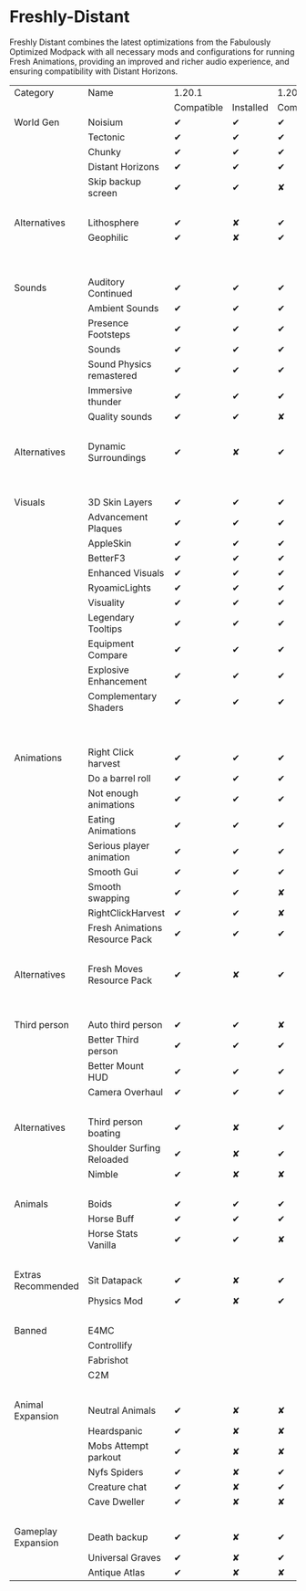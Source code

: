 # Freshly-Distant
Freshly Distant combines the latest optimizations from the Fabulously Optimized Modpack with all necessary mods and configurations for running Fresh Animations, providing an improved and richer audio experience, and ensuring compatibility with Distant Horizons.

<table border="0" cellpadding="0" cellspacing="0" id="sheet0" class="sheet0 gridlines">
        <colgroup><col class="col0">
        <col class="col1">
        <col class="col2">
        <col class="col3">
        <col class="col4">
        <col class="col5">
        <col class="col6">
        <col class="col7">
        <col class="col8">
        <col class="col9">
        </colgroup><tbody>
          <tr class="row0">
            <td class="column0 style2 s">Category</td>
            <td class="column1 style2 s">Name</td>
            <td class="column2 style11 s">1.20.1</td>
            <td class="column3 style11 null"></td>
            <td class="column4 style11 s">1.20.4</td>
            <td class="column5 style11 null"></td>
            <td class="column6 style11 s">1.20.6</td>
            <td class="column7">&nbsp;</td>
            <td class="column8">&nbsp;</td>
            <td class="column9">&nbsp;</td>
          </tr>
          <tr class="row1">
            <td class="column0">&nbsp;</td>
            <td class="column1">&nbsp;</td>
            <td class="column2 style2 s">Compatible</td>
            <td class="column3 style2 s">Installed</td>
            <td class="column4 style2 s">Compatible</td>
            <td class="column5 style2 s">Installed</td>
            <td class="column6 style2 s">Compatible</td>
            <td class="column7 style2 s">Installed</td>
            <td class="column8 style2 s">Client</td>
            <td class="column9 style2 s">Server</td>
          </tr>
          <tr class="row2">
            <td class="column0 style4 s">World Gen</td>
            <td class="column1 style10 s">Noisium</td>
            <td class="column2 style5 s">✔</td>
            <td class="column3 style5 s">✔</td>
            <td class="column4 style5 s">✔</td>
            <td class="column5 style5 s">✔</td>
            <td class="column6 style5 s">✔</td>
            <td class="column7 style5 s">✔</td>
            <td class="column8 style6 s">✓</td>
            <td class="column9 style5 s">✔</td>
          </tr>
          <tr class="row3">
            <td class="column0 style4 null"></td>
            <td class="column1 style10 s">Tectonic</td>
            <td class="column2 style5 s">✔</td>
            <td class="column3 style5 s">✔</td>
            <td class="column4 style5 s">✔</td>
            <td class="column5 style5 s">✔</td>
            <td class="column6 style5 s">✔</td>
            <td class="column7 style5 s">✔</td>
            <td class="column8 style6 s">✓</td>
            <td class="column9 style5 s">✔</td>
          </tr>
          <tr class="row4">
            <td class="column0 style4 null"></td>
            <td class="column1 style10 s">Chunky</td>
            <td class="column2 style5 s">✔</td>
            <td class="column3 style5 s">✔</td>
            <td class="column4 style5 s">✔</td>
            <td class="column5 style5 s">✔</td>
            <td class="column6 style5 s">✔</td>
            <td class="column7 style5 s">✔</td>
            <td class="column8 style6 s">✓</td>
            <td class="column9 style5 s">✔</td>
          </tr>
          <tr class="row5">
            <td class="column0 style4 null"></td>
            <td class="column1 style10 s">Distant Horizons</td>
            <td class="column2 style5 s">✔</td>
            <td class="column3 style5 s">✔</td>
            <td class="column4 style5 s">✔</td>
            <td class="column5 style5 s">✔</td>
            <td class="column6 style5 s">✔</td>
            <td class="column7 style5 s">✔</td>
            <td class="column8 style5 s">✔</td>
            <td class="column9 style7 s">✘</td>
          </tr>
          <tr class="row6">
            <td class="column0 style4 null"></td>
            <td class="column1 style10 s">Skip backup screen</td>
            <td class="column2 style5 s">✔</td>
            <td class="column3 style5 s">✔</td>
            <td class="column4 style7 s">✘</td>
            <td class="column5 style7 s">✘</td>
            <td class="column6 style7 s">✘</td>
            <td class="column7 style7 s">✘</td>
            <td class="column8 style5 s">✔</td>
            <td class="column9 style7 s">✘</td>
          </tr>
          <tr class="row7">
            <td class="column0">&nbsp;</td>
            <td class="column1">&nbsp;</td>
            <td class="column2">&nbsp;</td>
            <td class="column3">&nbsp;</td>
            <td class="column4">&nbsp;</td>
            <td class="column5">&nbsp;</td>
            <td class="column6">&nbsp;</td>
            <td class="column7">&nbsp;</td>
            <td class="column8">&nbsp;</td>
            <td class="column9">&nbsp;</td>
          </tr>
          <tr class="row8">
            <td class="column0 style4 s">Alternatives</td>
            <td class="column1 style10 s">Lithosphere</td>
            <td class="column2 style5 s">✔</td>
            <td class="column3 style7 s">✘</td>
            <td class="column4 style5 s">✔</td>
            <td class="column5 style7 s">✘</td>
            <td class="column6 style5 s">✔</td>
            <td class="column7 style7 s">✘</td>
            <td class="column8 style6 s">✓</td>
            <td class="column9 style5 s">✔</td>
          </tr>
          <tr class="row9">
            <td class="column0 style4 null"></td>
            <td class="column1 style10 s">Geophilic</td>
            <td class="column2 style5 s">✔</td>
            <td class="column3 style7 s">✘</td>
            <td class="column4 style5 s">✔</td>
            <td class="column5 style7 s">✘</td>
            <td class="column6 style5 s">✔</td>
            <td class="column7 style7 s">✘</td>
            <td class="column8 style6 s">✓</td>
            <td class="column9 style5 s">✔</td>
          </tr>
          <tr class="row10">
            <td class="column0">&nbsp;</td>
            <td class="column1">&nbsp;</td>
            <td class="column2">&nbsp;</td>
            <td class="column3">&nbsp;</td>
            <td class="column4">&nbsp;</td>
            <td class="column5">&nbsp;</td>
            <td class="column6">&nbsp;</td>
            <td class="column7">&nbsp;</td>
            <td class="column8">&nbsp;</td>
            <td class="column9">&nbsp;</td>
          </tr>
          <tr class="row11">
            <td class="column0">&nbsp;</td>
            <td class="column1">&nbsp;</td>
            <td class="column2">&nbsp;</td>
            <td class="column3">&nbsp;</td>
            <td class="column4">&nbsp;</td>
            <td class="column5">&nbsp;</td>
            <td class="column6">&nbsp;</td>
            <td class="column7">&nbsp;</td>
            <td class="column8">&nbsp;</td>
            <td class="column9">&nbsp;</td>
          </tr>
          <tr class="row12">
            <td class="column0 style3 s">Sounds</td>
            <td class="column1 style10 s">Auditory Continued</td>
            <td class="column2 style5 s">✔</td>
            <td class="column3 style5 s">✔</td>
            <td class="column4 style5 s">✔</td>
            <td class="column5 style5 s">✔</td>
            <td class="column6 style5 s">✔</td>
            <td class="column7 style5 s">✔</td>
            <td class="column8 style5 s">✔</td>
            <td class="column9 style5 s">✔</td>
          </tr>
          <tr class="row13">
            <td class="column0 style3 null"></td>
            <td class="column1 style10 s">Ambient Sounds</td>
            <td class="column2 style5 s">✔</td>
            <td class="column3 style5 s">✔</td>
            <td class="column4 style5 s">✔</td>
            <td class="column5 style5 s">✔</td>
            <td class="column6 style5 s">✔</td>
            <td class="column7 style5 s">✔</td>
            <td class="column8 style5 s">✔</td>
            <td class="column9 style7 s">✘</td>
          </tr>
          <tr class="row14">
            <td class="column0 style3 null"></td>
            <td class="column1 style10 s">Presence Footsteps</td>
            <td class="column2 style5 s">✔</td>
            <td class="column3 style5 s">✔</td>
            <td class="column4 style5 s">✔</td>
            <td class="column5 style5 s">✔</td>
            <td class="column6 style5 s">✔</td>
            <td class="column7 style5 s">✔</td>
            <td class="column8 style5 s">✔</td>
            <td class="column9 style7 s">✘</td>
          </tr>
          <tr class="row15">
            <td class="column0 style3 null"></td>
            <td class="column1 style10 s">Sounds</td>
            <td class="column2 style5 s">✔</td>
            <td class="column3 style5 s">✔</td>
            <td class="column4 style5 s">✔</td>
            <td class="column5 style5 s">✔</td>
            <td class="column6 style5 s">✔</td>
            <td class="column7 style5 s">✔</td>
            <td class="column8 style5 s">✔</td>
            <td class="column9 style7 s">✘</td>
          </tr>
          <tr class="row16">
            <td class="column0 style3 null"></td>
            <td class="column1 style10 s">Sound Physics remastered</td>
            <td class="column2 style5 s">✔</td>
            <td class="column3 style5 s">✔</td>
            <td class="column4 style5 s">✔</td>
            <td class="column5 style5 s">✔</td>
            <td class="column6 style5 s">✔</td>
            <td class="column7 style5 s">✔</td>
            <td class="column8 style5 s">✔</td>
            <td class="column9 style7 s">✘</td>
          </tr>
          <tr class="row17">
            <td class="column0 style3 null"></td>
            <td class="column1 style10 s">Immersive thunder</td>
            <td class="column2 style5 s">✔</td>
            <td class="column3 style5 s">✔</td>
            <td class="column4 style5 s">✔</td>
            <td class="column5 style5 s">✔</td>
            <td class="column6 style7 s">✘</td>
            <td class="column7 style7 s">✘</td>
            <td class="column8 style5 s">✔</td>
            <td class="column9 style7 s">✘</td>
          </tr>
          <tr class="row18">
            <td class="column0 style3 null"></td>
            <td class="column1 style10 s">Quality sounds</td>
            <td class="column2 style5 s">✔</td>
            <td class="column3 style5 s">✔</td>
            <td class="column4 style7 s">✘</td>
            <td class="column5 style7 s">✘</td>
            <td class="column6 style7 s">✘</td>
            <td class="column7 style7 s">✘</td>
            <td class="column8 style5 s">✔</td>
            <td class="column9 style7 s">✘</td>
          </tr>
          <tr class="row19">
            <td class="column0">&nbsp;</td>
            <td class="column1">&nbsp;</td>
            <td class="column2">&nbsp;</td>
            <td class="column3">&nbsp;</td>
            <td class="column4">&nbsp;</td>
            <td class="column5">&nbsp;</td>
            <td class="column6">&nbsp;</td>
            <td class="column7">&nbsp;</td>
            <td class="column8">&nbsp;</td>
            <td class="column9">&nbsp;</td>
          </tr>
          <tr class="row20">
            <td class="column0 style3 s">Alternatives</td>
            <td class="column1 style10 s">Dynamic Surroundings</td>
            <td class="column2 style5 s">✔</td>
            <td class="column3 style7 s">✘</td>
            <td class="column4 style5 s">✔</td>
            <td class="column5 style7 s">✘</td>
            <td class="column6 style7 s">✘</td>
            <td class="column7 style7 s">✘</td>
            <td class="column8 style5 s">✔</td>
            <td class="column9 style7 s">✘</td>
          </tr>
          <tr class="row21">
            <td class="column0">&nbsp;</td>
            <td class="column1">&nbsp;</td>
            <td class="column2">&nbsp;</td>
            <td class="column3">&nbsp;</td>
            <td class="column4">&nbsp;</td>
            <td class="column5">&nbsp;</td>
            <td class="column6">&nbsp;</td>
            <td class="column7">&nbsp;</td>
            <td class="column8">&nbsp;</td>
            <td class="column9">&nbsp;</td>
          </tr>
          <tr class="row22">
            <td class="column0">&nbsp;</td>
            <td class="column1">&nbsp;</td>
            <td class="column2">&nbsp;</td>
            <td class="column3">&nbsp;</td>
            <td class="column4">&nbsp;</td>
            <td class="column5">&nbsp;</td>
            <td class="column6">&nbsp;</td>
            <td class="column7">&nbsp;</td>
            <td class="column8">&nbsp;</td>
            <td class="column9">&nbsp;</td>
          </tr>
          <tr class="row23">
            <td class="column0 style8 s">Visuals</td>
            <td class="column1 style10 s">3D Skin Layers</td>
            <td class="column2 style5 s">✔</td>
            <td class="column3 style5 s">✔</td>
            <td class="column4 style5 s">✔</td>
            <td class="column5 style5 s">✔</td>
            <td class="column6 style5 s">✔</td>
            <td class="column7 style5 s">✔</td>
            <td class="column8 style5 s">✔</td>
            <td class="column9 style5 s">✔</td>
          </tr>
          <tr class="row24">
            <td class="column0 style8 null"></td>
            <td class="column1 style10 s">Advancement Plaques</td>
            <td class="column2 style5 s">✔</td>
            <td class="column3 style5 s">✔</td>
            <td class="column4 style5 s">✔</td>
            <td class="column5 style5 s">✔</td>
            <td class="column6 style5 s">✔</td>
            <td class="column7 style5 s">✔</td>
            <td class="column8 style5 s">✔</td>
            <td class="column9 style7 s">✘</td>
          </tr>
          <tr class="row25">
            <td class="column0 style8 null"></td>
            <td class="column1 style10 s">AppleSkin</td>
            <td class="column2 style5 s">✔</td>
            <td class="column3 style5 s">✔</td>
            <td class="column4 style5 s">✔</td>
            <td class="column5 style5 s">✔</td>
            <td class="column6 style5 s">✔</td>
            <td class="column7 style5 s">✔</td>
            <td class="column8 style5 s">✔</td>
            <td class="column9 style6 s">✓</td>
          </tr>
          <tr class="row26">
            <td class="column0 style8 null"></td>
            <td class="column1 style10 s">BetterF3</td>
            <td class="column2 style5 s">✔</td>
            <td class="column3 style5 s">✔</td>
            <td class="column4 style5 s">✔</td>
            <td class="column5 style5 s">✔</td>
            <td class="column6 style5 s">✔</td>
            <td class="column7 style5 s">✔</td>
            <td class="column8 style5 s">✔</td>
            <td class="column9 style7 s">✘</td>
          </tr>
          <tr class="row27">
            <td class="column0 style8 null"></td>
            <td class="column1 style10 s">Enhanced Visuals</td>
            <td class="column2 style5 s">✔</td>
            <td class="column3 style5 s">✔</td>
            <td class="column4 style5 s">✔</td>
            <td class="column5 style5 s">✔</td>
            <td class="column6 style5 s">✔</td>
            <td class="column7 style5 s">✔</td>
            <td class="column8 style5 s">✔</td>
            <td class="column9 style5 s">✔</td>
          </tr>
          <tr class="row28">
            <td class="column0 style8 null"></td>
            <td class="column1 style10 s">RyoamicLights</td>
            <td class="column2 style5 s">✔</td>
            <td class="column3 style5 s">✔</td>
            <td class="column4 style5 s">✔</td>
            <td class="column5 style5 s">✔</td>
            <td class="column6 style5 s">✔</td>
            <td class="column7 style5 s">✔</td>
            <td class="column8 style5 s">✔</td>
            <td class="column9 style7 s">✘</td>
          </tr>
          <tr class="row29">
            <td class="column0 style8 null"></td>
            <td class="column1 style10 s">Visuality</td>
            <td class="column2 style5 s">✔</td>
            <td class="column3 style5 s">✔</td>
            <td class="column4 style5 s">✔</td>
            <td class="column5 style5 s">✔</td>
            <td class="column6 style5 s">✔</td>
            <td class="column7 style5 s">✔</td>
            <td class="column8 style5 s">✔</td>
            <td class="column9 style7 s">✘</td>
          </tr>
          <tr class="row30">
            <td class="column0 style8 null"></td>
            <td class="column1 style10 s">Legendary Tooltips</td>
            <td class="column2 style5 s">✔</td>
            <td class="column3 style5 s">✔</td>
            <td class="column4 style5 s">✔</td>
            <td class="column5 style5 s">✔</td>
            <td class="column6 style5 s">✔</td>
            <td class="column7 style5 s">✔</td>
            <td class="column8 style5 s">✔</td>
            <td class="column9 style7 s">✘</td>
          </tr>
          <tr class="row31">
            <td class="column0 style8 null"></td>
            <td class="column1 style10 s">Equipment Compare</td>
            <td class="column2 style5 s">✔</td>
            <td class="column3 style5 s">✔</td>
            <td class="column4 style5 s">✔</td>
            <td class="column5 style5 s">✔</td>
            <td class="column6 style5 s">✔</td>
            <td class="column7 style5 s">✔</td>
            <td class="column8 style5 s">✔</td>
            <td class="column9 style7 s">✘</td>
          </tr>
          <tr class="row32">
            <td class="column0 style8 null"></td>
            <td class="column1 style10 s">Explosive Enhancement</td>
            <td class="column2 style5 s">✔</td>
            <td class="column3 style5 s">✔</td>
            <td class="column4 style5 s">✔</td>
            <td class="column5 style5 s">✔</td>
            <td class="column6 style5 s">✔</td>
            <td class="column7 style5 s">✔</td>
            <td class="column8 style5 s">✔</td>
            <td class="column9 style7 s">✘</td>
          </tr>
          <tr class="row33">
            <td class="column0 style8 null"></td>
            <td class="column1 style13 s">Complementary Shaders</td>
            <td class="column2 style5 s">✔</td>
            <td class="column3 style5 s">✔</td>
            <td class="column4 style5 s">✔</td>
            <td class="column5 style5 s">✔</td>
            <td class="column6 style5 s">✔</td>
            <td class="column7 style5 s">✔</td>
            <td class="column8 style5 s">✔</td>
            <td class="column9 style7 s">✘</td>
          </tr>
          <tr class="row34">
            <td class="column0">&nbsp;</td>
            <td class="column1">&nbsp;</td>
            <td class="column2">&nbsp;</td>
            <td class="column3">&nbsp;</td>
            <td class="column4">&nbsp;</td>
            <td class="column5">&nbsp;</td>
            <td class="column6">&nbsp;</td>
            <td class="column7">&nbsp;</td>
            <td class="column8">&nbsp;</td>
            <td class="column9">&nbsp;</td>
          </tr>
          <tr class="row35">
            <td class="column0">&nbsp;</td>
            <td class="column1">&nbsp;</td>
            <td class="column2">&nbsp;</td>
            <td class="column3">&nbsp;</td>
            <td class="column4">&nbsp;</td>
            <td class="column5">&nbsp;</td>
            <td class="column6">&nbsp;</td>
            <td class="column7">&nbsp;</td>
            <td class="column8">&nbsp;</td>
            <td class="column9">&nbsp;</td>
          </tr>
          <tr class="row36">
            <td class="column0 style3 s">Animations</td>
            <td class="column1 style10 s">Right Click harvest</td>
            <td class="column2 style5 s">✔</td>
            <td class="column3 style5 s">✔</td>
            <td class="column4 style5 s">✔</td>
            <td class="column5 style5 s">✔</td>
            <td class="column6 style5 s">✔</td>
            <td class="column7 style5 s">✔</td>
            <td class="column8 style6 s">✓</td>
            <td class="column9 style5 s">✔</td>
          </tr>
          <tr class="row37">
            <td class="column0 style3 null"></td>
            <td class="column1 style10 s">Do a barrel roll</td>
            <td class="column2 style5 s">✔</td>
            <td class="column3 style5 s">✔</td>
            <td class="column4 style5 s">✔</td>
            <td class="column5 style5 s">✔</td>
            <td class="column6 style5 s">✔</td>
            <td class="column7 style5 s">✔</td>
            <td class="column8 style5 s">✔</td>
            <td class="column9 style7 s">✘</td>
          </tr>
          <tr class="row38">
            <td class="column0 style3 null"></td>
            <td class="column1 style10 s">Not enough animations</td>
            <td class="column2 style5 s">✔</td>
            <td class="column3 style5 s">✔</td>
            <td class="column4 style5 s">✔</td>
            <td class="column5 style5 s">✔</td>
            <td class="column6 style5 s">✔</td>
            <td class="column7 style5 s">✔</td>
            <td class="column8 style5 s">✔</td>
            <td class="column9 style7 s">✘</td>
          </tr>
          <tr class="row39">
            <td class="column0 style3 null"></td>
            <td class="column1 style10 s">Eating Animations</td>
            <td class="column2 style5 s">✔</td>
            <td class="column3 style5 s">✔</td>
            <td class="column4 style5 s">✔</td>
            <td class="column5 style5 s">✔</td>
            <td class="column6 style5 s">✔</td>
            <td class="column7 style5 s">✔</td>
            <td class="column8 style5 s">✔</td>
            <td class="column9 style7 s">✘</td>
          </tr>
          <tr class="row40">
            <td class="column0 style3 null"></td>
            <td class="column1 style10 s">Serious player animation</td>
            <td class="column2 style5 s">✔</td>
            <td class="column3 style5 s">✔</td>
            <td class="column4 style5 s">✔</td>
            <td class="column5 style5 s">✔</td>
            <td class="column6 style7 s">✘</td>
            <td class="column7 style7 s">✘</td>
            <td class="column8 style5 s">✔</td>
            <td class="column9 style7 s">✘</td>
          </tr>
          <tr class="row41">
            <td class="column0 style3 null"></td>
            <td class="column1 style10 s">Smooth Gui</td>
            <td class="column2 style5 s">✔</td>
            <td class="column3 style5 s">✔</td>
            <td class="column4 style5 s">✔</td>
            <td class="column5 style5 s">✔</td>
            <td class="column6 style7 s">✘</td>
            <td class="column7 style7 s">✘</td>
            <td class="column8 style5 s">✔</td>
            <td class="column9 style7 s">✘</td>
          </tr>
          <tr class="row42">
            <td class="column0 style3 null"></td>
            <td class="column1 style10 s">Smooth swapping</td>
            <td class="column2 style5 s">✔</td>
            <td class="column3 style5 s">✔</td>
            <td class="column4 style7 s">✘</td>
            <td class="column5 style7 s">✘</td>
            <td class="column6 style7 s">✘</td>
            <td class="column7 style7 s">✘</td>
            <td class="column8 style5 s">✔</td>
            <td class="column9 style7 s">✘</td>
          </tr>
          <tr class="row43">
            <td class="column0 style3 null"></td>
            <td class="column1 style10 s">RightClickHarvest</td>
            <td class="column2 style5 s">✔</td>
            <td class="column3 style5 s">✔</td>
            <td class="column4 style7 s">✘</td>
            <td class="column5 style7 s">✘</td>
            <td class="column6 style7 s">✘</td>
            <td class="column7 style7 s">✘</td>
            <td class="column8 style6 s">✓</td>
            <td class="column9 style5 s">✔</td>
          </tr>
          <tr class="row44">
            <td class="column0 style3 null"></td>
            <td class="column1 style10 s">Fresh Animations Resource Pack</td>
            <td class="column2 style5 s">✔</td>
            <td class="column3 style5 s">✔</td>
            <td class="column4 style5 s">✔</td>
            <td class="column5 style5 s">✔</td>
            <td class="column6 style5 s">✔</td>
            <td class="column7 style5 s">✔</td>
            <td class="column8 style5 s">✔</td>
            <td class="column9 style7 s">✘</td>
          </tr>
          <tr class="row45">
            <td class="column0">&nbsp;</td>
            <td class="column1">&nbsp;</td>
            <td class="column2">&nbsp;</td>
            <td class="column3">&nbsp;</td>
            <td class="column4">&nbsp;</td>
            <td class="column5">&nbsp;</td>
            <td class="column6">&nbsp;</td>
            <td class="column7">&nbsp;</td>
            <td class="column8">&nbsp;</td>
            <td class="column9">&nbsp;</td>
          </tr>
          <tr class="row46">
            <td class="column0 style3 s">Alternatives</td>
            <td class="column1 style10 s">Fresh Moves Resource Pack</td>
            <td class="column2 style5 s">✔</td>
            <td class="column3 style7 s">✘</td>
            <td class="column4 style5 s">✔</td>
            <td class="column5 style7 s">✘</td>
            <td class="column6 style5 s">✔</td>
            <td class="column7 style5 s">✔</td>
            <td class="column8 style5 s">✔</td>
            <td class="column9 style7 s">✘</td>
          </tr>
          <tr class="row47">
            <td class="column0">&nbsp;</td>
            <td class="column1">&nbsp;</td>
            <td class="column2">&nbsp;</td>
            <td class="column3">&nbsp;</td>
            <td class="column4">&nbsp;</td>
            <td class="column5">&nbsp;</td>
            <td class="column6">&nbsp;</td>
            <td class="column7">&nbsp;</td>
            <td class="column8">&nbsp;</td>
            <td class="column9">&nbsp;</td>
          </tr>
          <tr class="row48">
            <td class="column0">&nbsp;</td>
            <td class="column1">&nbsp;</td>
            <td class="column2">&nbsp;</td>
            <td class="column3">&nbsp;</td>
            <td class="column4">&nbsp;</td>
            <td class="column5">&nbsp;</td>
            <td class="column6">&nbsp;</td>
            <td class="column7">&nbsp;</td>
            <td class="column8">&nbsp;</td>
            <td class="column9">&nbsp;</td>
          </tr>
          <tr class="row49">
            <td class="column0 style8 s">Third person</td>
            <td class="column1 style10 s">Auto third person</td>
            <td class="column2 style5 s">✔</td>
            <td class="column3 style5 s">✔</td>
            <td class="column4 style7 s">✘</td>
            <td class="column5 style7 s">✘</td>
            <td class="column6 style7 s">✘</td>
            <td class="column7 style7 s">✘</td>
            <td class="column8 style5 s">✔</td>
            <td class="column9 style7 s">✘</td>
          </tr>
          <tr class="row50">
            <td class="column0 style8 null"></td>
            <td class="column1 style10 s">Better Third person</td>
            <td class="column2 style5 s">✔</td>
            <td class="column3 style5 s">✔</td>
            <td class="column4 style5 s">✔</td>
            <td class="column5 style5 s">✔</td>
            <td class="column6 style7 s">✘</td>
            <td class="column7 style7 s">✘</td>
            <td class="column8 style5 s">✔</td>
            <td class="column9 style7 s">✘</td>
          </tr>
          <tr class="row51">
            <td class="column0 style8 null"></td>
            <td class="column1 style10 s">Better Mount HUD</td>
            <td class="column2 style5 s">✔</td>
            <td class="column3 style5 s">✔</td>
            <td class="column4 style5 s">✔</td>
            <td class="column5 style5 s">✔</td>
            <td class="column6 style5 s">✔</td>
            <td class="column7 style5 s">✔</td>
            <td class="column8 style5 s">✔</td>
            <td class="column9 style7 s">✘</td>
          </tr>
          <tr class="row52">
            <td class="column0 style8 null"></td>
            <td class="column1 style10 s">Camera Overhaul</td>
            <td class="column2 style5 s">✔</td>
            <td class="column3 style5 s">✔</td>
            <td class="column4 style5 s">✔</td>
            <td class="column5 style5 s">✔</td>
            <td class="column6 style5 s">✔</td>
            <td class="column7 style5 s">✔</td>
            <td class="column8 style5 s">✔</td>
            <td class="column9 style7 s">✘</td>
          </tr>
          <tr class="row53">
            <td class="column0 style10 null"></td>
            <td class="column1">&nbsp;</td>
            <td class="column2">&nbsp;</td>
            <td class="column3">&nbsp;</td>
            <td class="column4">&nbsp;</td>
            <td class="column5">&nbsp;</td>
            <td class="column6">&nbsp;</td>
            <td class="column7">&nbsp;</td>
            <td class="column8">&nbsp;</td>
            <td class="column9">&nbsp;</td>
          </tr>
          <tr class="row54">
            <td class="column0 style8 s">Alternatives</td>
            <td class="column1 style10 s">Third person boating</td>
            <td class="column2 style5 s">✔</td>
            <td class="column3 style7 s">✘</td>
            <td class="column4 style5 s">✔</td>
            <td class="column5 style7 s">✘</td>
            <td class="column6 style5 s">✔</td>
            <td class="column7 style7 s">✘</td>
            <td class="column8 style5 s">✔</td>
            <td class="column9 style7 s">✘</td>
          </tr>
          <tr class="row55">
            <td class="column0 style8 null"></td>
            <td class="column1 style10 s">Shoulder Surfing Reloaded</td>
            <td class="column2 style5 s">✔</td>
            <td class="column3 style7 s">✘</td>
            <td class="column4 style5 s">✔</td>
            <td class="column5 style7 s">✘</td>
            <td class="column6 style5 s">✔</td>
            <td class="column7 style7 s">✘</td>
            <td class="column8 style5 s">✔</td>
            <td class="column9 style7 s">✘</td>
          </tr>
          <tr class="row56">
            <td class="column0 style8 null"></td>
            <td class="column1 style10 s">Nimble</td>
            <td class="column2 style5 s">✔</td>
            <td class="column3 style7 s">✘</td>
            <td class="column4 style7 s">✘</td>
            <td class="column5 style7 s">✘</td>
            <td class="column6 style7 s">✘</td>
            <td class="column7 style7 s">✘</td>
            <td class="column8 style5 s">✔</td>
            <td class="column9 style7 s">✘</td>
          </tr>
          <tr class="row57">
            <td class="column0">&nbsp;</td>
            <td class="column1">&nbsp;</td>
            <td class="column2">&nbsp;</td>
            <td class="column3">&nbsp;</td>
            <td class="column4">&nbsp;</td>
            <td class="column5">&nbsp;</td>
            <td class="column6">&nbsp;</td>
            <td class="column7">&nbsp;</td>
            <td class="column8">&nbsp;</td>
            <td class="column9">&nbsp;</td>
          </tr>
          <tr class="row58">
            <td class="column0 style4 s">Animals</td>
            <td class="column1 style10 s">Boids</td>
            <td class="column2 style5 s">✔</td>
            <td class="column3 style5 s">✔</td>
            <td class="column4 style5 s">✔</td>
            <td class="column5 style5 s">✔</td>
            <td class="column6 style5 s">✔</td>
            <td class="column7 style5 s">✔</td>
            <td class="column8 style6 s">✓</td>
            <td class="column9 style5 s">✔</td>
          </tr>
          <tr class="row59">
            <td class="column0 style4 null"></td>
            <td class="column1 style10 s">Horse Buff</td>
            <td class="column2 style5 s">✔</td>
            <td class="column3 style5 s">✔</td>
            <td class="column4 style5 s">✔</td>
            <td class="column5 style5 s">✔</td>
            <td class="column6 style5 s">✔</td>
            <td class="column7 style5 s">✔</td>
            <td class="column8 style5 s">✔</td>
            <td class="column9 style5 s">✔</td>
          </tr>
          <tr class="row60">
            <td class="column0 style4 null"></td>
            <td class="column1 style10 s">Horse Stats Vanilla</td>
            <td class="column2 style5 s">✔</td>
            <td class="column3 style5 s">✔</td>
            <td class="column4 style7 s">✘</td>
            <td class="column5 style7 s">✘</td>
            <td class="column6 style7 s">✘</td>
            <td class="column7 style7 s">✘</td>
            <td class="column8 style5 s">✔</td>
            <td class="column9 style7 s">✘</td>
          </tr>
          <tr class="row61">
            <td class="column0">&nbsp;</td>
            <td class="column1">&nbsp;</td>
            <td class="column2">&nbsp;</td>
            <td class="column3">&nbsp;</td>
            <td class="column4">&nbsp;</td>
            <td class="column5">&nbsp;</td>
            <td class="column6">&nbsp;</td>
            <td class="column7">&nbsp;</td>
            <td class="column8">&nbsp;</td>
            <td class="column9">&nbsp;</td>
          </tr>
          <tr class="row62">
            <td class="column0 style3 s">Extras Recommended</td>
            <td class="column1 style13 s">Sit Datapack</td>
            <td class="column2 style5 s">✔</td>
            <td class="column3 style7 s">✘</td>
            <td class="column4 style5 s">✔</td>
            <td class="column5 style7 s">✘</td>
            <td class="column6 style5 s">✔</td>
            <td class="column7 style7 s">✘</td>
            <td class="column8 style6 s">✓</td>
            <td class="column9 style5 s">✔</td>
          </tr>
          <tr class="row63">
            <td class="column0 style3 null"></td>
            <td class="column1 style10 s">Physics Mod</td>
            <td class="column2 style5 s">✔</td>
            <td class="column3 style7 s">✘</td>
            <td class="column4 style5 s">✔</td>
            <td class="column5 style7 s">✘</td>
            <td class="column6 style5 s">✔</td>
            <td class="column7 style7 s">✘</td>
            <td class="column8 style5 s">✔</td>
            <td class="column9 style5 s">✔</td>
          </tr>
          <tr class="row64">
            <td class="column0">&nbsp;</td>
            <td class="column1">&nbsp;</td>
            <td class="column2">&nbsp;</td>
            <td class="column3">&nbsp;</td>
            <td class="column4">&nbsp;</td>
            <td class="column5">&nbsp;</td>
            <td class="column6">&nbsp;</td>
            <td class="column7">&nbsp;</td>
            <td class="column8">&nbsp;</td>
            <td class="column9">&nbsp;</td>
          </tr>
          <tr class="row65">
            <td class="column0 style7 s">Banned</td>
            <td class="column1 style12 s">E4MC</td>
            <td class="column2">&nbsp;</td>
            <td class="column3">&nbsp;</td>
            <td class="column4">&nbsp;</td>
            <td class="column5">&nbsp;</td>
            <td class="column6">&nbsp;</td>
            <td class="column7">&nbsp;</td>
            <td class="column8">&nbsp;</td>
            <td class="column9">&nbsp;</td>
          </tr>
          <tr class="row66">
            <td class="column0 style7 null"></td>
            <td class="column1 style12 s">Controllify</td>
            <td class="column2">&nbsp;</td>
            <td class="column3">&nbsp;</td>
            <td class="column4">&nbsp;</td>
            <td class="column5">&nbsp;</td>
            <td class="column6">&nbsp;</td>
            <td class="column7">&nbsp;</td>
            <td class="column8">&nbsp;</td>
            <td class="column9">&nbsp;</td>
          </tr>
          <tr class="row67">
            <td class="column0 style7 null"></td>
            <td class="column1 style12 s">Fabrishot</td>
            <td class="column2">&nbsp;</td>
            <td class="column3">&nbsp;</td>
            <td class="column4">&nbsp;</td>
            <td class="column5">&nbsp;</td>
            <td class="column6">&nbsp;</td>
            <td class="column7">&nbsp;</td>
            <td class="column8">&nbsp;</td>
            <td class="column9">&nbsp;</td>
          </tr>
          <tr class="row68">
            <td class="column0 style7 null"></td>
            <td class="column1 style12 s">C2M</td>
            <td class="column2">&nbsp;</td>
            <td class="column3">&nbsp;</td>
            <td class="column4">&nbsp;</td>
            <td class="column5">&nbsp;</td>
            <td class="column6">&nbsp;</td>
            <td class="column7">&nbsp;</td>
            <td class="column8">&nbsp;</td>
            <td class="column9">&nbsp;</td>
          </tr>
          <tr class="row69">
            <td class="column0">&nbsp;</td>
            <td class="column1">&nbsp;</td>
            <td class="column2">&nbsp;</td>
            <td class="column3">&nbsp;</td>
            <td class="column4">&nbsp;</td>
            <td class="column5">&nbsp;</td>
            <td class="column6">&nbsp;</td>
            <td class="column7">&nbsp;</td>
            <td class="column8">&nbsp;</td>
            <td class="column9">&nbsp;</td>
          </tr>
          <tr class="row70">
            <td class="column0 style4 s">Animal Expansion</td>
            <td class="column1 style10 s">Neutral Animals</td>
            <td class="column2 style5 s">✔</td>
            <td class="column3 style7 s">✘</td>
            <td class="column4 style7 s">✘</td>
            <td class="column5 style7 s">✘</td>
            <td class="column6 style5 s">✔</td>
            <td class="column7 style7 s">✘</td>
            <td class="column8 style6 s">✓</td>
            <td class="column9 style5 s">✔</td>
          </tr>
          <tr class="row71">
            <td class="column0 style4 null"></td>
            <td class="column1 style10 s">Heardspanic</td>
            <td class="column2 style5 s">✔</td>
            <td class="column3 style7 s">✘</td>
            <td class="column4 style7 s">✘</td>
            <td class="column5 style7 s">✘</td>
            <td class="column6 style5 s">✔</td>
            <td class="column7 style7 s">✘</td>
            <td class="column8 style6 s">✓</td>
            <td class="column9 style5 s">✔</td>
          </tr>
          <tr class="row72">
            <td class="column0 style4 null"></td>
            <td class="column1 style10 s">Mobs Attempt parkout</td>
            <td class="column2 style5 s">✔</td>
            <td class="column3 style7 s">✘</td>
            <td class="column4 style7 s">✘</td>
            <td class="column5 style7 s">✘</td>
            <td class="column6 style7 s">✘</td>
            <td class="column7 style7 s">✘</td>
            <td class="column8 style6 s">✓</td>
            <td class="column9 style5 s">✔</td>
          </tr>
          <tr class="row73">
            <td class="column0 style4 null"></td>
            <td class="column1 style10 s">Nyfs Spiders</td>
            <td class="column2 style5 s">✔</td>
            <td class="column3 style7 s">✘</td>
            <td class="column4 style5 s">✔</td>
            <td class="column5 style7 s">✘</td>
            <td class="column6 style7 s">✘</td>
            <td class="column7 style7 s">✘</td>
            <td class="column8 style5 s">✔</td>
            <td class="column9 style5 s">✔</td>
          </tr>
          <tr class="row74">
            <td class="column0 style4 null"></td>
            <td class="column1 style10 s">Creature chat</td>
            <td class="column2 style5 s">✔</td>
            <td class="column3 style7 s">✘</td>
            <td class="column4 style5 s">✔</td>
            <td class="column5 style7 s">✘</td>
            <td class="column6 style7 s">✘</td>
            <td class="column7 style7 s">✘</td>
            <td class="column8 style5 s">✔</td>
            <td class="column9 style5 s">✔</td>
          </tr>
          <tr class="row75">
            <td class="column0 style4 null"></td>
            <td class="column1 style10 s">Cave Dweller</td>
            <td class="column2 style5 s">✔</td>
            <td class="column3 style7 s">✘</td>
            <td class="column4 style7 s">✘</td>
            <td class="column5 style7 s">✘</td>
            <td class="column6 style7 s">✘</td>
            <td class="column7 style7 s">✘</td>
            <td class="column8 style5 s">✔</td>
            <td class="column9 style5 s">✔</td>
          </tr>
          <tr class="row76">
            <td class="column0">&nbsp;</td>
            <td class="column1">&nbsp;</td>
            <td class="column2">&nbsp;</td>
            <td class="column3">&nbsp;</td>
            <td class="column4">&nbsp;</td>
            <td class="column5">&nbsp;</td>
            <td class="column6">&nbsp;</td>
            <td class="column7">&nbsp;</td>
            <td class="column8">&nbsp;</td>
            <td class="column9">&nbsp;</td>
          </tr>
          <tr class="row77">
            <td class="column0 style9 s">Gameplay Expansion</td>
            <td class="column1 style10 s">Death backup</td>
            <td class="column2 style5 s">✔</td>
            <td class="column3 style7 s">✘</td>
            <td class="column4 style5 s">✔</td>
            <td class="column5 style7 s">✘</td>
            <td class="column6 style5 s">✔</td>
            <td class="column7 style7 s">✘</td>
            <td class="column8 style6 s">✓</td>
            <td class="column9 style5 s">✔</td>
          </tr>
          <tr class="row78">
            <td class="column0 style9 null"></td>
            <td class="column1 style10 s">Universal Graves</td>
            <td class="column2 style5 s">✔</td>
            <td class="column3 style7 s">✘</td>
            <td class="column4 style5 s">✔</td>
            <td class="column5 style7 s">✘</td>
            <td class="column6 style5 s">✔</td>
            <td class="column7 style7 s">✘</td>
            <td class="column8 style5 s">✔</td>
            <td class="column9 style5 s">✔</td>
          </tr>
          <tr class="row79">
            <td class="column0 style9 null"></td>
            <td class="column1 style10 s">Antique Atlas</td>
            <td class="column2 style5 s">✔</td>
            <td class="column3 style7 s">✘</td>
            <td class="column4 style7 s">✘</td>
            <td class="column5 style7 s">✘</td>
            <td class="column6 style7 s">✘</td>
            <td class="column7 style7 s">✘</td>
            <td class="column8 style5 s">✔</td>
            <td class="column9 style6 s">✓</td>
          </tr>
        </tbody>
    </table>

